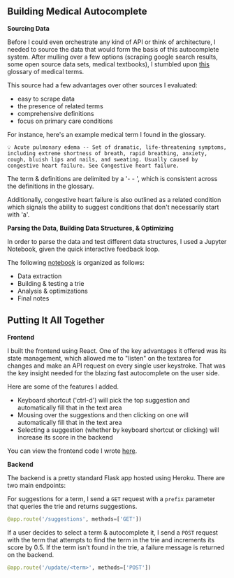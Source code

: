 ## Building Medical Autocomplete

**Sourcing Data**

Before I could even orchestrate any kind of API or think of architecture, I needed to source the data that would form the basis of this autocomplete system. After mulling over a few options (scraping google search results, some open source data sets, medical textbooks), I stumbled upon [this](https://www.passporttolanguages.com/Interpreter_Resources/Gloss_Med_Terms.pdf) glossary of medical terms.

This source had a few advantages over other sources I evaluated:

- easy to scrape data
- the presence of related terms
- comprehensive definitions
- focus on primary care conditions

For instance, here's an example medical term I found in the glossary.

```
💡 Acute pulmonary edema -- Set of dramatic, life-threatening symptoms, including extreme shortness of breath, rapid breathing, anxiety, cough, bluish lips and nails, and sweating. Usually caused by congestive heart failure. See Congestive heart failure.
```

The term & definitions are delimited by a '- - ', which is consistent across the definitions in the glossary.

Additionally, congestive heart failure is also outlined as a related condition which signals the ability to suggest conditions that don't necessarily start with 'a'.

**Parsing the Data, Building Data Structures, & Optimizing**

In order to parse the data and test different data structures, I used a Jupyter Notebook, given the quick interactive feedback loop.

The following [notebook](https://github.com/vaibhavbafna5/scribr-data-exploration/blob/master/Scribr-Notebook.ipynb) is organized as follows:

- Data extraction
- Building & testing a trie
- Analysis & optimizations
- Final notes

## Putting It All Together

**Frontend**

I built the frontend using React. One of the key advantages it offered was its state management, which allowed me to "listen" on the textarea for changes and make an API request on every single user keystroke. That was the key insight needed for the blazing fast autocomplete on the user side.

Here are some of the features I added.

- Keyboard shortcut ('ctrl-d') will pick the top suggestion and automatically fill that in the text area
- Mousing over the suggestions and then clicking on one will automatically fill that in the text area
- Selecting a suggestion (whether by keyboard shortcut or clicking) will increase its score in the backend

You can view the frontend code I wrote [here](https://github.com/vaibhavbafna5/scribr-frontend).

**Backend**

The backend is a pretty standard Flask app hosted using Heroku. There are two main endpoints:

For suggestions for a term, I send a `GET` request with a `prefix` parameter that queries the trie and returns suggestions.

```python
@app.route('/suggestions', methods=['GET'])
```

If a user decides to select a term & autocomplete it, I send a `POST` request with the term that attempts to find the term in the trie and increments its score by 0.5. If the term isn't found in the trie, a failure message is returned on the backend.

```python
@app.route('/update/<term>', methods=['POST'])
```
